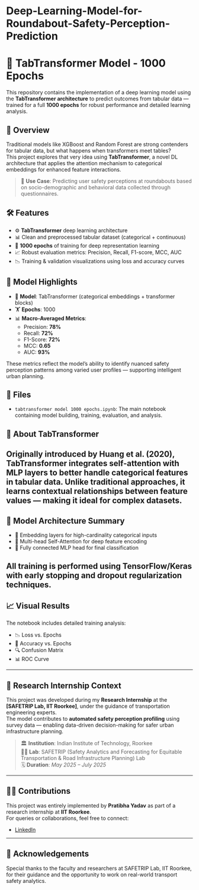 # Deep-Learning-Model-for-Roundabout-Safety-Perception-Prediction
# 🧠 TabTransformer Model - 1000 Epochs

This repository contains the implementation of a deep learning model using the **TabTransformer architecture** to predict outcomes from tabular data — trained for a full **1000 epochs** for robust performance and detailed learning analysis.

## 📌 Overview

Traditional models like XGBoost and Random Forest are strong contenders for tabular data, but what happens when transformers meet tables?  
This project explores that very idea using **TabTransformer**, a novel DL architecture that applies the attention mechanism to categorical embeddings for enhanced feature interactions.

> 🚀 **Use Case**: Predicting user safety perceptions at roundabouts based on socio-demographic and behavioral data collected through questionnaires.

## 🛠 Features

- ⚙️ **TabTransformer** deep learning architecture
- 📊 Clean and preprocessed tabular dataset (categorical + continuous)
- 🔁 **1000 epochs** of training for deep representation learning
- 📈 Robust evaluation metrics: Precision, Recall, F1-score, MCC, AUC
- 📉 Training & validation visualizations using loss and accuracy curves

## 🧪 Model Highlights

- 📌 **Model**: TabTransformer (categorical embeddings + transformer blocks)
- 🏋️ **Epochs**: 1000
- 📊 **Macro-Averaged Metrics**:
  - Precision: **78%**
  - Recall: **72%**
  - F1-Score: **72%**
  - MCC: **0.65**
  - AUC: **93%**

These metrics reflect the model’s ability to identify nuanced safety perception patterns among varied user profiles — supporting intelligent urban planning.

## 📁 Files

- `tabtransformer model 1000 epochs.ipynb`: The main notebook containing model building, training, evaluation, and analysis.

## 🧠 About TabTransformer

Originally introduced by **Huang et al. (2020)**, TabTransformer integrates **self-attention** with **MLP layers** to better handle categorical features in tabular data. Unlike traditional approaches, it learns contextual relationships between feature values — making it ideal for complex datasets.
---

## 🧩 Model Architecture Summary

- 🎯 Embedding layers for high-cardinality categorical inputs
- 🧩 Multi-head Self-Attention for deep feature encoding
- 🧮 Fully connected MLP head for final classification

All training is performed using **TensorFlow/Keras** with early stopping and dropout regularization techniques.
---

## 📈 Visual Results

The notebook includes detailed training analysis:
- 📉 Loss vs. Epochs
- 🎯 Accuracy vs. Epochs
- 🔍 Confusion Matrix
- 📊 ROC Curve

---
## 🧪 Research Internship Context

This project was developed during my **Research Internship** at the  
**[SAFETRIP Lab, IIT Roorkee]**, under the guidance of transportation engineering experts.  
The model contributes to **automated safety perception profiling** using survey data — enabling data-driven decision-making for safer urban infrastructure planning.

> 🏛️ **Institution**: Indian Institute of Technology, Roorkee  
> 🧑‍🔬 **Lab**: SAFETRIP (Safety Analytics and Forecasting for Equitable Transportation & Road Infrastructure Planning) Lab  
> 🗓️ **Duration**: *May 2025 – July 2025*

---

## 🙋‍♀️ Contributions

This project was entirely implemented by **Pratibha Yadav** as part of a research internship at **IIT Roorkee**.  
For queries or collaborations, feel free to connect:

- [LinkedIn]((https://www.linkedin.com/in/khushipratibha/)/)  

---

## 🌟 Acknowledgements

Special thanks to the faculty and researchers at SAFETRIP Lab, IIT Roorkee, for their guidance and the opportunity to work on real-world transport safety analytics.
